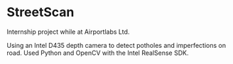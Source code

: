 # StreetScan

Internship project while at Airportlabs Ltd.

Using an Intel D435 depth camera to detect potholes and imperfections on road. Used Python and OpenCV with the Intel RealSense SDK.
